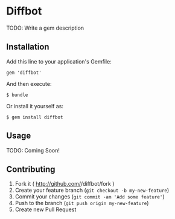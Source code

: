 # Diffbot

TODO: Write a gem description

## Installation

Add this line to your application's Gemfile:

    gem 'diffbot'

And then execute:

    $ bundle

Or install it yourself as:

    $ gem install diffbot

## Usage

TODO: Coming Soon!

## Contributing

1. Fork it ( http://github.com/<my-github-username>/diffbot/fork )
2. Create your feature branch (`git checkout -b my-new-feature`)
3. Commit your changes (`git commit -am 'Add some feature'`)
4. Push to the branch (`git push origin my-new-feature`)
5. Create new Pull Request
